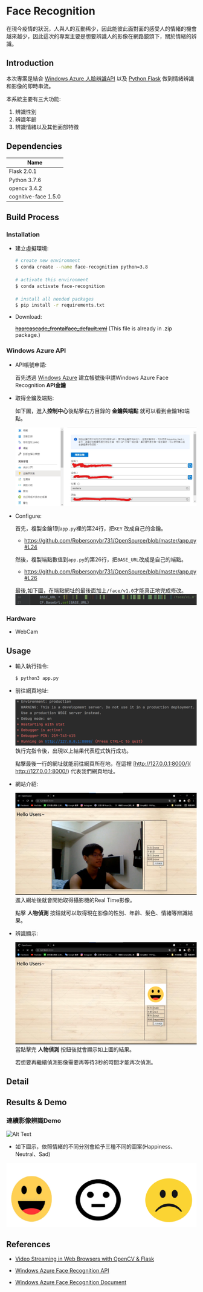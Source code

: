 # Face Recognition
在現今疫情的狀況，人與人的互動稀少，因此能彼此面對面的感受人的情緒的機會越來越少，因此這次的專案主要是想要辨識人的影像在網路鏡頭下，關於情緒的辨識。

## Introduction
本次專案是結合 [Windows Azure 人臉辨識API](https://azure.microsoft.com/zh-tw/services/cognitive-services/face/) 以及 [Python Flask](https://towardsdatascience.com/video-streaming-in-web-browsers-with-opencv-flask-93a38846fe00) 做到情緒辨識和影像的即時串流。

本系統主要有三大功能:
1. 辨識性別
2. 辨識年齡
3. 辨識情緒以及其他面部特徵

## Dependencies
|Name|
|----|
|Flask 2.0.1|
|Python 3.7.6|
|opencv 3.4.2|
|cognitive-face 1.5.0|

## Build Process

### Installation
- 建立虛擬環境:
  ``` bash
  # create new environment
  $ conda create --name face-recognition python=3.8
  
  # activate this environment
  $ conda activate face-recognition
  
  # install all needed packages
  $ pip install -r requirements.txt
  ```
- Download:

  [~~haarcascade_frontalface_default.xml~~](https://github.com/opencv/opencv/blob/master/data/haarcascades/haarcascade_frontalface_default.xml)
  (This file is already in .zip package.)

### Windows Azure API
- API帳號申請:
  
  首先透過 [Windows Azure](https://azure.microsoft.com/zh-tw/services/cognitive-services/face/) 建立帳號後申請Windows Azure Face Recognition **API金鑰**

- 取得金鑰及端點:
  
  如下圖，進入**控制中心**後點擊右方目錄的 **金鑰與端點** 就可以看到金鑰1和端點。
  
  ![image key](./img/keyblur.jpg)

- Configure:

  首先，複製金鑰1到`app.py`裡的第24行，把`KEY` 改成自己的金鑰。
  - https://github.com/Robersonybr731/OpenSource/blob/master/app.py#L24
  
  然後，複製端點數值到`app.py`的第26行，把`BASE_URL`改成是自己的端點。
  - https://github.com/Robersonybr731/OpenSource/blob/master/app.py#L26

  最後,如下圖，在端點網址的最後面加上`/face/v1.0`才能真正地完成修改。
  ![image info](./img/endpoint.png)
  
### Hardware
- WebCam

## Usage
- 輸入執行指令:
  ``` bash
  $ python3 app.py
  ```
- 前往網頁地址:

  ![image info](./img/start.png)
  執行完指令後，出現以上結果代表程式執行成功。
  
  點擊最後一行的網址就能前往網頁所在地，在這裡 [http://127.0.0.1:8000/]( http://127.0.0.1:8000/) 代表我們網頁地址。
 
- 網站介紹:
 
  ![image_info1](./img/net.png)
  進入網址後就會開始取得攝影機的Real Time影像。
  
  點擊 **人物偵測** 按鈕就可以取得現在影像的性別、年齡、髮色、情緒等辨識結果。

- 辨識顯示:

  ![image_info2](./img/net2.png)
  當點擊完 **人物偵測** 按鈕後就會顯示如上圖的結果。
  
  若想要再繼續偵測影像需要再等待3秒的時間才能再次偵測。
  

## Detail

  
## Results & Demo
### 連續影像辨識Demo
  ![Alt Text](./img/demo1.gif)
  
  - 如下圖示，依照情緒的不同分別會給予三種不同的圖案(Happiness、Neutral、Sad)
  
  <img src="./img/emoji.png">

  
## References
- [Video Streaming in Web Browsers with OpenCV & Flask](https://towardsdatascience.com/video-streaming-in-web-browsers-with-opencv-flask-93a38846fe00)

- [Windows Azure Face Recognition API](https://azure.microsoft.com/zh-tw/services/cognitive-services/face/)

- [Windows Azure Face Recognition Document](https://docs.microsoft.com/zh-tw/azure/cognitive-services/face/quickstarts/client-libraries?pivots=programming-language-python&tabs=visual-studio)